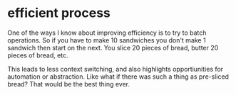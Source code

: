 # efficient process

One of the ways I know about improving efficiency is to try to batch operations. So if you have to make 10 sandwiches you don't make 1 sandwich then start on the next. You slice 20 pieces of bread, butter 20 pieces of bread, etc.

This leads to less context switching, and also highlights opportiunities for automation or abstraction. Like what if there was such a thing as pre-sliced bread? That would be the best thing ever.
